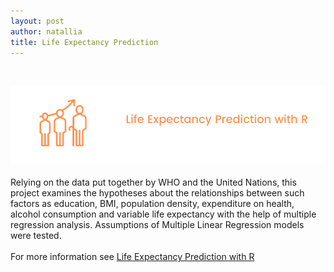 ```yaml
---
layout: post
author: natallia
title: Life Expectancy Prediction
---
```

<br>

<img src ="images/lifeexcpect%20(1).png"><br>  
Relying on the data put together by WHO and the United Nations, this project examines the hypotheses about the relationships between such factors as education, BMI, population density, expenditure on health, alcohol consumption and variable life expectancy with the help of multiple regression analysis. Assumptions of Multiple Linear Regression models were tested.<br>
<br>
For more information see [Life Expectancy Prediction with R](https://github.com/natacasey/Life_Expectancy_Prediction_Project_with_R)
<br>
